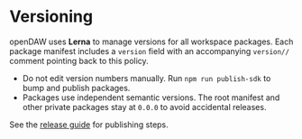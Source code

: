 # Versioning

openDAW uses **Lerna** to manage versions for all workspace packages. Each
package manifest includes a `version` field with an accompanying `version//`
comment pointing back to this policy.

- Do not edit version numbers manually. Run `npm run publish-sdk` to bump and
  publish packages.
- Packages use independent semantic versions. The root manifest and other
  private packages stay at `0.0.0` to avoid accidental releases.

See the [release guide](./release.md) for publishing steps.
